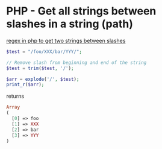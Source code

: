 # PHP - Get all strings between slashes in a string (path)

[regex in php to get two strings between slashes](http://stackoverflow.com/questions/18725084/regex-in-php-to-get-two-strings-between-slashes)

```php
$test = "/foo/XXX/bar/YYY/";

// Remove slash from beginning and end of the string
$test = trim($test, '/');

$arr = explode('/', $test);
print_r($arr);
```

returns
```php
Array
(
  [0] => foo 
  [1] => XXX 
  [2] => bar 
  [3] => YYY 
)
```
